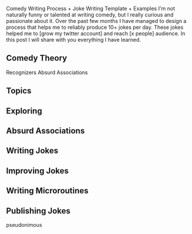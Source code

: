 Comedy Writing Process + Joke Writing Template + Examples
I'm not naturally funny or talented at writing comedy, but I really curious and passionate about it. Over the past few months I have managed to design a process that helps me to reliably produce 10+ jokes per day. These jokes helped me to [grow my twitter account] and reach [x people] audience. In this post I will share with you everything I have learned.

## Comedy Theory
Recognizers
Absurd Associations
## Topics
## Exploring
## Absurd Associations
## Writing Jokes
## Improving Jokes
## Writing Microroutines
## Publishing Jokes
pseudonimous
